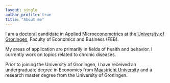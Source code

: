 ```yaml
---
layout: single
author_profile: true
title: "About me"
---
```



I am a doctoral candidate in Applied Microeconometrics at the [University of Groningen], Faculty of Economics and Business (FEB). 

My areas of application are primarily in fields of health and behavior. I currently work on topics related to chronic diseases.

Prior to joining the University of Groningen, I have received an undergraduate degree in Economics from [Maastricht University] and a research master degree from the University of Groningen. 

[//]: # (Links)
   [University of Groningen]: <https://www.rug.nl/feb/?lang=en>
   [Maastricht University]:   <https://www.maastrichtuniversity.nl/about-um/faculties/school-business-and-economics>